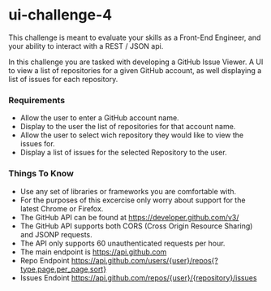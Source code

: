 # ui-challenge-4

This challenge is meant to evaluate your skills as a Front-End Engineer, and your ability to interact with a REST / JSON api.

In this challenge you are tasked with developing a GitHub Issue Viewer. A UI to view a list of repositories for a given GitHub account, as well displaying a list of issues for each repository.

### Requirements
- Allow the user to enter a GitHub account name.
- Display to the user the list of repositories for that account name.
- Allow the user to select wich repository they would like to view the issues for.
- Display a list of issues for the selected Repository to the user.

### Things To Know
- Use any set of libraries or frameworks you are comfortable with.
- For the purposes of this excercise only worry about support for the latest Chrome or Firefox.
- The GitHub API can be found at https://developer.github.com/v3/
- The GitHub API supports both CORS (Cross Origin Resource Sharing) and JSONP requests.
- The API only supports 60 unauthenticated requests per hour.
- The main endpoint is https://api.github.com
- Repo Endpoint https://api.github.com/users/{user}/repos{?type,page,per_page,sort}
- Issues Endoint https://api.github.com/repos/{user}/{repository}/issues

